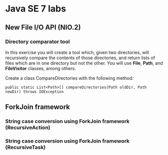# Java SE 7 labs

## New File I/O API (NIO.2) 
### Directory comparator tool

In this exercise you will create a tool which, given two directories, will recursively compare the contents of those directories, and return lists of files which are in one directory but not the other. You will use **File**, **Path**, and **FileVisitor** classes, among others.

Create a class CompareDirectories with the following method:

```
public static List<Path>[] compareDirectories(Path oldDir, Path newDir) throws IOException
```


## ForkJoin framework
### String case conversion using ForkJoin framework (RecursiveAction)



### String case conversion using ForkJoin framework (RecursiveTask)
